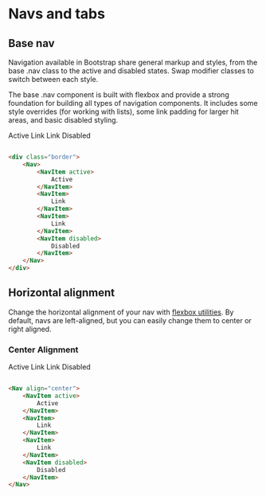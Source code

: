 # Navs and tabs

## Base nav

Navigation available in Bootstrap share general markup and styles, from the base .nav class to the active and disabled
states. Swap modifier classes to switch between each style.

The base .nav component is built with flexbox and provide a strong foundation for building all types of navigation
components. It includes some style overrides (for working with lists), some link padding for larger hit areas, and basic
disabled styling.

<div class="border">
<WNav>
  <WNavItem active>
    Active
  </WNavItem>
  <WNavItem>
    Link
  </WNavItem>
  <WNavItem>
    Link
  </WNavItem>
  <WNavItem disabled>
    Disabled
  </WNavItem>
</WNav>
</div>

```html

<div class="border">
    <Nav>
        <NavItem active>
            Active
        </NavItem>
        <NavItem>
            Link
        </NavItem>
        <NavItem>
            Link
        </NavItem>
        <NavItem disabled>
            Disabled
        </NavItem>
    </Nav>
</div>
```

## Horizontal alignment

Change the horizontal alignment of your nav
with [flexbox utilities](https://getbootstrap.com/docs/5.1/layout/grid/#horizontal-alignment). By default, navs are
left-aligned, but you can easily change them to center or right aligned.

### Center Alignment

<WNav align="center">
    <WNavItem active>
        Active
    </WNavItem>
    <WNavItem>
        Link
    </WNavItem>
    <WNavItem>
        Link
    </WNavItem>
    <WNavItem disabled>
        Disabled
    </WNavItem>
</WNav>

```html

<Nav align="center">
    <NavItem active>
        Active
    </NavItem>
    <NavItem>
        Link
    </NavItem>
    <NavItem>
        Link
    </NavItem>
    <NavItem disabled>
        Disabled
    </NavItem>
</Nav>
```